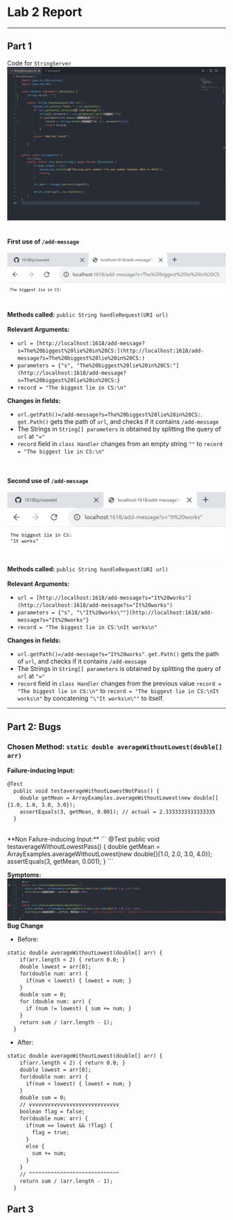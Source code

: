 # Lab 2 Report        
---

## Part 1

Code for  ```StringServer``` 
  ![Image](https://github.com/1618lip/cse15l-lab-reports/blob/main/LabReport2/LabRep2_Images/StringServer_Code.png?raw=true)
<br>
<br>

#### First use of  ```/add-message```
  ![Image](https://github.com/1618lip/cse15l-lab-reports/blob/main/LabReport2/LabRep2_Images/add-message1st.png?raw=true) 

**Methods called:** ```public String handleRequest(URI url)``` <br/>
<br>
**Relevant Arguments:** 
* ```url = [http://localhost:1618/add-message?s=The%20biggest%20lie%20in%20CS:](http://localhost:1618/add-message?s=The%20biggest%20lie%20in%20CS:)``` 
* ```parameters = {"s", "The%20biggest%20lie%20in%20CS:"](http://localhost:1618/add-message?s=The%20biggest%20lie%20in%20CS:}```
* ```record = "The biggest lie in CS:\n"```

 **Changes in fields:**
* ```url.getPath()=/add-message?s=The%20biggest%20lie%20in%20CS:```. ```get.Path()``` gets the path of ```url```, and checks if it contains ```/add-message```
* The Strings in ```String[] parameters``` is obtained by splitting the query of ```url``` at ```"="```
* ```record``` field in  ```class Handler``` changes from an empty string ```""``` to ```record = "The biggest lie in CS:\n"```

<br>

#### Second use of ```/add-message```
  ![Image](https://github.com/1618lip/cse15l-lab-reports/blob/main/LabReport2/LabRep2_Images/add-message2nd.png?raw=true)

**Methods called:** ```public String handleRequest(URI url)``` <br/>
<br>
**Relevant Arguments:** 
* ```url = [http://localhost:1618/add-message?s="It%20works"](http://localhost:1618/add-message?s="It%20works")``` 
* ```parameters = {"s", "\"It%20works\""](http://localhost:1618/add-message?s="It%20works"}```
* ```record = "The biggest lie in CS:\nIt works\n"```

 **Changes in fields:**
* ```url.getPath()=/add-message?s="It%20works"```. ```get.Path()``` gets the path of ```url```, and checks if it contains ```/add-message```
* The Strings in ```String[] parameters``` is obtained by splitting the query of ```url``` at ```"="```
* ```record``` field in  ```class Handler``` changes from the previous value ```record = "The biggest lie in CS:\n"``` to ```record = "The biggest lie in CS:\nIt works\n"``` by concatening ```"\"It works\n\""``` to itself. 

---

## Part 2: Bugs
### Chosen Method: ```static double averageWithoutLowest(double[] arr)```

**Failure-inducing Input:**
```
@Test
  public void testaverageWithoutLowestNotPass() {
    double getMean = ArrayExamples.averageWithoutLowest(new double[]{1.0, 1.0, 3.0, 3.0});
    assertEquals(3, getMean, 0.001); // actual = 2.3333333333333335
  }
```
<br/>
**Non Failure-inducing Input:**
```
@Test
  public void testaverageWithoutLowestPass() {
    double getMean = ArrayExamples.averageWithoutLowest(new double[]{1.0, 2.0, 3.0, 4.0});
    assertEquals(3, getMean, 0.001);
  }
```
<br/>

**Symptoms:**
![Image](https://github.com/1618lip/cse15l-lab-reports/blob/main/LabReport2/LabRep2_Images/JUnit%20Tests.png?raw=true)
<br>
**Bug Change**
* Before: 
```
static double averageWithoutLowest(double[] arr) {
    if(arr.length < 2) { return 0.0; }
    double lowest = arr[0];
    for(double num: arr) {
      if(num < lowest) { lowest = num; }
    }
    double sum = 0;
    for (double num: arr) {
      if (num != lowest) { sum += num; }
    }
    return sum / (arr.length - 1);
  }
```
* After: 
```
static double averageWithoutLowest(double[] arr) {
    if(arr.length < 2) { return 0.0; }
    double lowest = arr[0];
    for(double num: arr) {
      if(num < lowest) { lowest = num; }
    }
    double sum = 0;
    // vvvvvvvvvvvvvvvvvvvvvvvvvvvvv
    boolean flag = false;
    for(double num: arr) {
      if(num == lowest && !flag) {
        flag = true;
      }
      else {
        sum += num;
      }
    }
    // ^^^^^^^^^^^^^^^^^^^^^^^^^^^^^
    return sum / (arr.length - 1);
  }
```


## Part 3
